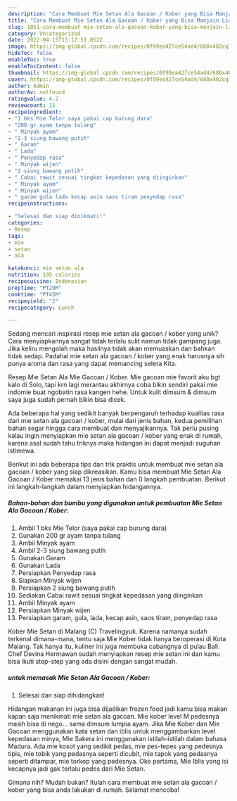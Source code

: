 ```yaml
---
description: "Cara Membuat Mie Setan Ala Gacoan / Kober yang Bisa Manjain Lidah"
title: "Cara Membuat Mie Setan Ala Gacoan / Kober yang Bisa Manjain Lidah"
slug: 1051-cara-membuat-mie-setan-ala-gacoan-kober-yang-bisa-manjain-lidah
category: Uncategorized
date: 2022-04-15T15:12:51.052Z
image: https://img-global.cpcdn.com/recipes/0f99ea427ce54ad4/680x482cq70/mie-setan-ala-gacoan-kober-foto-resep-utama.jpg
hideToc: false
enableToc: true
enableTocContent: false
thumbnail: https://img-global.cpcdn.com/recipes/0f99ea427ce54ad4/680x482cq70/mie-setan-ala-gacoan-kober-foto-resep-utama.jpg
cover: https://img-global.cpcdn.com/recipes/0f99ea427ce54ad4/680x482cq70/mie-setan-ala-gacoan-kober-foto-resep-utama.jpg
author: Admin
authorAv: notfound
ratingvalue: 4.2
reviewcount: 15
recipeingredient:
- "1 bks Mie Telor saya pakai cap burung dara"
- "200 gr ayam tanpa tulang"
- " Minyak ayam"
- "2-3 siung bawang putih"
- " Garam"
- " Lada"
- " Penyedap rasa"
- " Minyak wijen"
- "2 siung bawang putih"
- " Cabai rawit sesuai tingkat kepedasan yang diinginkan"
- " Minyak ayam"
- " Minyak wijen"
- " garam gula lada kecap asin saos tiram penyedap rasa"
recipeinstructions:

- "Selesai dan siap dinikmati!"
categories:
- Resep
tags:
- mie
- setan
- ala

katakunci: mie setan ala 
nutrition: 195 calories
recipecuisine: Indonesian
preptime: "PT29M"
cooktime: "PT45M"
recipeyield: "2"
recipecategory: Lunch

---
```





Sedang mencari inspirasi resep mie setan ala gacoan / kober yang unik? Cara menyiapkannya sangat tidak terlalu sulit namun tidak gampang juga. Jika keliru mengolah maka hasilnya tidak akan memuaskan dan bahkan tidak sedap. Padahal mie setan ala gacoan / kober yang enak harusnya sih punya aroma dan rasa yang dapat memancing selera Kita.





Resep Mie Setan Ala Mie Gacoan / Kober. Mie gacoan mie favorit aku bgt kalo di Solo, tapi krn lagi merantau akhirnya coba bikin sendiri pakai mie indomie buat ngobatin rasa kangen hehe. Untuk kulit dimsum &amp; dimsum saya juga sudah pernah bikin bisa dicek.

Ada beberapa hal yang sedikit banyak berpengaruh terhadap kualitas rasa dari mie setan ala gacoan / kober, mulai dari jenis bahan, kedua pemilihan bahan segar hingga cara membuat dan menyajikannya. Tak perlu pusing kalau ingin menyiapkan mie setan ala gacoan / kober yang enak di rumah, karena asal sudah tahu triknya maka hidangan ini dapat menjadi suguhan istimewa.






Berikut ini ada beberapa tips dan trik praktis untuk membuat mie setan ala gacoan / kober yang siap dikreasikan. Kamu bisa membuat Mie Setan Ala Gacoan / Kober memakai 13 jenis bahan dan 0 langkah pembuatan. Berikut ini langkah-langkah dalam menyiapkan hidangannya.

<!--inarticleads1-->

##### Bahan-bahan dan bumbu yang digunakan untuk pembuatan Mie Setan Ala Gacoan / Kober:

1. Ambil 1 bks Mie Telor (saya pakai cap burung dara)
1. Gunakan 200 gr ayam tanpa tulang
1. Ambil  Minyak ayam
1. Ambil 2-3 siung bawang putih
1. Gunakan  Garam
1. Gunakan  Lada
1. Persiapkan  Penyedap rasa
1. Siapkan  Minyak wijen
1. Persiapkan 2 siung bawang putih
1. Sediakan  Cabai rawit sesuai tingkat kepedasan yang diinginkan
1. Ambil  Minyak ayam
1. Persiapkan  Minyak wijen
1. Persiapkan  garam, gula, lada, kecap asin, saos tiram, penyedap rasa


Kober Mie Setan di Malang (C) Travelingyuk. Karena namanya sudah terkenal dimana-mana, tentu saja Mie Kober tidak hanya beroperasi di Kota Malang. Tak hanya itu, kuliner ini juga membuka cabangnya di pulau Bali. Chef Devina Hermawan sudah menyiapkan resep mie setan ini dan kamu bisa ikuti step-step yang ada disini dengan sangat mudah. 

<!--inarticleads2-->

#####  untuk memasak Mie Setan Ala Gacoan / Kober:


1. Selesai dan siap dihidangkan!

Hidangan makanan ini juga bisa dijadikan frozen food jadi kamu bisa makan kapan saja menikmati mie setan ala gacoan. Mie kober level M pedesnya masih bisa di nego… sama dimsum lumpia ayam. Jika Mie Kober dan Mie Gacoan menggunakan kata setan dan iblis untuk menggambarkan level kepedasan minya, Mie Sakera ini menggunakan istilah-istilah dalam bahasa Madura. Ada mie kosot yang sedikit pedas, mie pes-tepes yang pedesnya tipis, mie tobik yang pedasnya seperti dicubit, mie tapok yang pedasnya seperti ditampar, mie torkop yang pedesnya. Oke pertama, Mie Iblis yang isi kecapnya jadi gak terlalu pedes dari Mie Setan. 

Gimana nih? Mudah bukan? Itulah cara membuat mie setan ala gacoan / kober yang bisa anda lakukan di rumah. Selamat mencoba!
